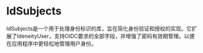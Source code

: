 # IdSubjects

IdSubjects是一个用于处理身份标识的库，旨在简化身份验证和授权的实现。它扩展了IdeneityUser，支持OIDC要求的全部字段，并增强了密码有效期管理。以便在应用程序中更轻松地管理用户身份。